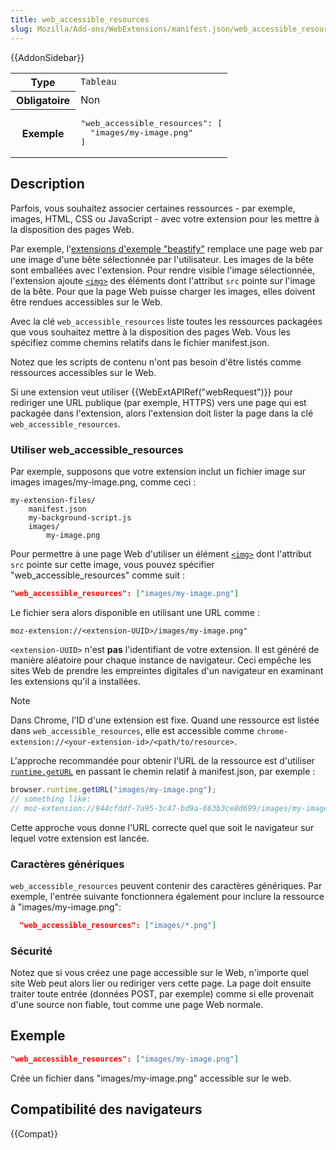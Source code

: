 ```yaml
---
title: web_accessible_resources
slug: Mozilla/Add-ons/WebExtensions/manifest.json/web_accessible_resources
---
```


{{AddonSidebar}}

<table class="standard-table">
  <tbody>
    <tr>
      <th scope="row" style="width: 30%">Type</th>
      <td><code>Tableau</code></td>
    </tr>
    <tr>
      <th scope="row">Obligatoire</th>
      <td>Non</td>
    </tr>
    <tr>
      <th scope="row">Exemple</th>
      <td>
        <pre class="brush: json">
"web_accessible_resources": [
  "images/my-image.png"
]</pre
        >
      </td>
    </tr>
  </tbody>
</table>

## Description

Parfois, vous souhaitez associer certaines ressources - par exemple, images, HTML, CSS ou JavaScript - avec votre extension pour les mettre à la disposition des pages Web.

Par exemple, l'[extensions d'exemple "beastify"](https://github.com/mdn/webextensions-examples/tree/master/beastify) remplace une page web par une image d'une bête sélectionnée par l'utilisateur. Les images de la bête sont emballées avec l'extension. Pour rendre visible l'image sélectionnée, l'extension ajoute [`<img>`](/fr/docs/Web/HTML/Reference/Elements/img) des éléments dont l'attribut `src` pointe sur l'image de la bête. Pour que la page Web puisse charger les images, elles doivent être rendues accessibles sur le Web.

Avec la clé `web_accessible_resources` liste toutes les ressources packagées que vous souhaitez mettre à la disposition des pages Web. Vous les spécifiez comme chemins relatifs dans le fichier manifest.json.

Notez que les scripts de contenu n'ont pas besoin d'être listés comme ressources accessibles sur le Web.

Si une extension veut utiliser {{WebExtAPIRef("webRequest")}} pour rediriger une URL publique (par exemple, HTTPS) vers une page qui est packagée dans l'extension, alors l'extension doit lister la page dans la clé `web_accessible_resources`.

### Utiliser web_accessible_resources

Par exemple, supposons que votre extension inclut un fichier image sur images images/my-image.png, comme ceci :

```
my-extension-files/
    manifest.json
    my-background-script.js
    images/
        my-image.png
```

Pour permettre à une page Web d'utiliser un élément [`<img>`](/fr/docs/Web/HTML/Reference/Elements/img) dont l'attribut `src` pointe sur cette image, vous pouvez spécifier "web_accessible_resources" comme suit :

```json
"web_accessible_resources": ["images/my-image.png"]
```

Le fichier sera alors disponible en utilisant une URL comme :

```
moz-extension://<extension-UUID>/images/my-image.png"
```

`<extension-UUID>` n'est **pas** l'identifiant de votre extension. Il est généré de manière aléatoire pour chaque instance de navigateur. Ceci empêche les sites Web de prendre les empreintes digitales d'un navigateur en examinant les extensions qu'il a installées.

> [!NOTE]
> Dans Chrome, l'ID d'une extension est fixe. Quand une ressource est listée dans `web_accessible_resources`, elle est accessible comme `chrome-extension://<your-extension-id>/<path/to/resource>`.

L'approche recommandée pour obtenir l'URL de la ressource est d'utiliser [`runtime.getURL`](/fr/docs/Mozilla/Add-ons/WebExtensions/API/runtime/getURL) en passant le chemin relatif à manifest.json, par exemple :

```js
browser.runtime.getURL("images/my-image.png");
// something like:
// moz-extension://944cfddf-7a95-3c47-bd9a-663b3ce8d699/images/my-image.png
```

Cette approche vous donne l'URL correcte quel que soit le navigateur sur lequel votre extension est lancée.

### Caractères génériques

`web_accessible_resources` peuvent contenir des caractères génériques. Par exemple, l'entrée suivante fonctionnera également pour inclure la ressource à "images/my-image.png":

```json
  "web_accessible_resources": ["images/*.png"]
```

### Sécurité

Notez que si vous créez une page accessible sur le Web, n'importe quel site Web peut alors lier ou rediriger vers cette page. La page doit ensuite traiter toute entrée (données POST, par exemple) comme si elle provenait d'une source non fiable, tout comme une page Web normale.

## Exemple

```json
"web_accessible_resources": ["images/my-image.png"]
```

Crée un fichier dans "images/my-image.png" accessible sur le web.

## Compatibilité des navigateurs

{{Compat}}

